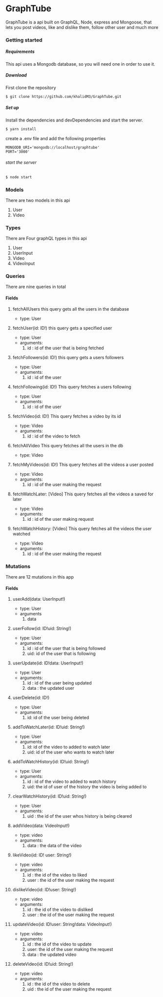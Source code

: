 # GraphTube
GraphTube is a api built on GraphQL, Node, express and Mongoose, that lets you 
post videos, like and dislike them, follow other user and much more
### Getting started
##### Requirements
This api uses a Mongodb database, so you will need one in order to use it.

##### Download

First clone the repository 
```sh
$ git clone https://github.com/khalidM3/GraphTube.git
```

##### Set up

Install the dependencies and devDependencies and start the server.

```sh
$ yarn install
```
create a .env file and add the following properties
```
MONGODB_URI='mongodb://localhost/graphtube'
PORT='3000'

```

###### start the server

```sh
$ node start
```

### Models
There are two models in this api
1. User
2. Video

### Types
 There are Four graphQL types in this api 

1. User
2. UserInput
3. Video
4. VideoInput

### Queries
There are nine queries in total

#### Fields
1. fetchAllUsers
this query gets all the users in the database
    * type: User

2. fetchUser(id: ID!)
this query gets a specified user
    * type: User
    * arguments:
        1. id : id of the user that is being fetched


3. fetchFollowers(id: ID!)
this query gets a users followers
    * type: User
    * arguments:
        1. id : id of the user 

3. fetchFollowing(id: ID!)
This query fetches a users following
    * type: User
    * arguments:
        1. id : id of the user

4. fetchVideo(id: ID!)
This query fetches a video by its id
    * type: Video
    * arguments:
        1. id : id of the video to fetch

5. fetchAllVideo
    This query fetches all the users in the db
    * type: Video

6. fetchMyVideos(id: ID!)
    This query fetches all the videos a user posted
    * type: Video
    * arguments:
        1. id : id of the user making the request

7. fetchWatchLater: [Video]
    This query fetches all the videos a saved for later
    * type: Video
    * arguments:
        1. id : id of the user making request

8. fetchWatchHistory: [Video]
    This query fetches all the videos the user watched
    * type: Video
    * arguments:
        1. id : id of the user making the request

### Mutations
  There are 12 mutations in this app

#### Fields

 1. userAdd(data: UserInput!)
    * type: User
    * arguments
        1. data

2. userFollow(id: ID!uid: String!)
    * type: User
    * arguments:
        1. id : id of the user that is being followed
        2. uid: id of the user that is following
  
3. userUpdate(id: ID!data: UserInput!)
    * type: User
    * arguments: 
        1. id : id of the user being updated
        2. data : the updated user

4. userDelete(id: ID!)
    * type: User
    * arguments:
        1. id: id of the user being deleted

5. addToWatchLater(id: ID!uid: String!)
    * type: User
    * arguments: 
        1. id: id of the video to added to watch later
        2. uid: id of the user who  wants to watch later

6. addToWatchHistory(id: ID!uid: String!)
    * type: User
    * arguments:
        1. id : id of the video to added to watch history
        2. uid: the id of user of the history the video is being added to 

7. clearWatchHistory(id: ID!uid: String!)
    * type: User
    * arguments:
        1. uid : the id of the user whos history is being cleared

8. addVideo(data: VideoInput!)
    * type: video
    * arguments:
        1. data : the data of the video

9. likeVideo(id: ID! user: String!)
    * type: video
    * arguments:
        1. id : the id of the video to liked
        2. user : the id of the user making the request

10. dislikeVideo(id: ID!user: String!)
    * type: video
    * arguments:
        1. id : the id of the video to disliked
        2. user : the id of the user making the request

11. updateVideo(id: ID!user: String!data: VideoInput!)
    * type: video
    * arguments: 
        1. id : the id of the video to update
        2. user: the id of the user making the request
        3. data : the updated video

12. deleteVideo(id: ID!uid: String!)
    * type: video
    * arguments:
        1. id : the id of the video to delete
        2. uid : the id of the user making the request



